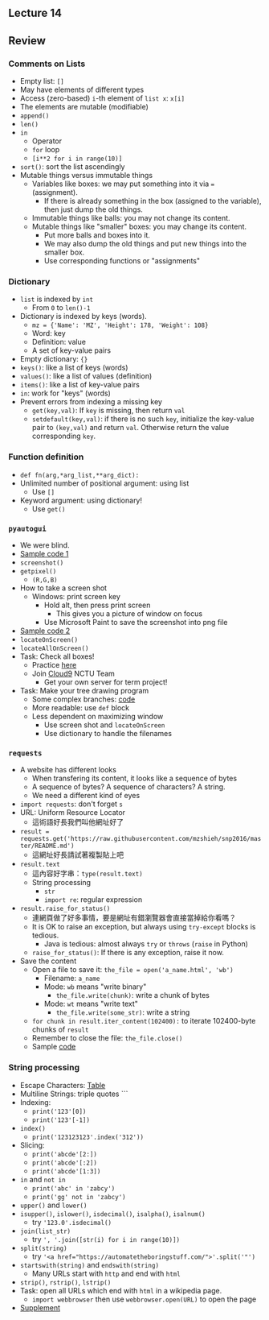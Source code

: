 ## Lecture 14

## Review

### Comments on Lists

+   Empty list: `[]`
+   May have elements of different types
+   Access (zero-based) `i`-th element of `list x`: `x[i]`
+   The elements are mutable (modifiable)
+   `append()`
+   `len()`
+   `in`
    +   Operator
    +   `for` loop
    +   `[i**2 for i in range(10)]`
+   `sort()`: sort the list ascendingly
+   Mutable things versus immutable things
    +   Variables like boxes: we may put something into it via `=` (assignment).
        +   If there is already something in the box (assigned to the variable), then just dump the old things.
    +   Immutable things like balls: you may not change its content.
    +   Mutable things like "smaller" boxes: you may change its content.
        +   Put more balls and boxes into it.
        +   We may also dump the old things and put new things into the smaller box.
        +   Use corresponding functions or "assignments"

### Dictionary

+   `list` is indexed by `int`
    +   From `0` to `len()-1`
+   Dictionary is indexed by keys (words).
    +   `mz = {'Name': 'MZ', 'Height': 178, 'Weight': 108}`
    +   Word: key
    +   Definition: value
    +   A set of key-value pairs
+   Empty dictionary: `{}`
+   `keys()`: like a list of keys (words)
+   `values()`: like a list of values (definition)
+   `items()`: like a list of key-value pairs
+   `in`: work for "keys" (words)
+   Prevent errors from indexing a missing key
    +   `get(key,val)`: If `key` is missing, then return `val`
    +   `setdefault(key,val)`: if there is no such `key`, initialize the key-value pair to `(key,val)` and return `val`. Otherwise return the value corresponding `key`.

### Function definition
+   `def fn(arg,*arg_list,**arg_dict):`
+   Unlimited number of positional argument: using list
    +   Use `[]`
+   Keyword argument: using dictionary!
    +   Use `get()`

### `pyautogui`

+   We were blind.
+   [Sample code 1](../lec13/lec13-1.py)
+   `screenshot()`
+   `getpixel()`
    +   `(R,G,B)`
+   How to take a screen shot
    +   Windows: print screen key
        +   Hold alt, then press print screen
            +   This gives you a picture of window on focus
        +   Use Microsoft Paint to save the screenshot into png file
+   [Sample code 2](../lec13/lec13-2.py)
+   `locateOnScreen()`
+   `locateAllOnScreen()`
+   Task: Check all boxes!
    +   Practice [here](https://goo.gl/forms/dr5mkE7Z9dKiJ3gI3)
    +   Join [Cloud9](https://c9.io/) NCTU Team
        +   Get your own server for term project!
+   Task: Make your tree drawing program
    +   Some complex branches: [code](../lec13/lec13-3.py)
    +   More readable: use `def` block
    +   Less dependent on maximizing window
        +   Use screen shot and `locateOnScreen`
        +   Use dictionary to handle the filenames

### `requests`

+   A website has different looks
    +   When transfering its content, it looks like a sequence of bytes
    +   A sequence of bytes? A sequence of characters? A string.
    +   We need a different kind of eyes
+   `import requests`: don't forget `s`
+   URL: Uniform Resource Locator
    +   這術語好長我們叫他網址好了
+   `result = requests.get('https://raw.githubusercontent.com/mzshieh/snp2016/master/README.md')`
    +   這網址好長請試著複製貼上吧
+   `result.text`
    +   這內容好字串：`type(result.text)`
    +   String processing
        +   `str`
        +   `import re`: regular expression
+   `result.raise_for_status()`
    +   連網頁做了好多事情，要是網址有錯瀏覽器會直接當掉給你看嗎？
    +   It is OK to raise an exception, but always using `try-except` blocks is tedious.
        +   Java is tedious: almost always `try` or `throws` (`raise` in Python)
    +   `raise_for_status()`: If there is any exception, raise it now.
+   Save the content
    +   Open a file to save it: `the_file = open('a_name.html', 'wb')`
        +   Filename: `a_name`
        +   Mode: `wb` means "write binary"
            +   `the_file.write(chunk)`: write a chunk of bytes
        +   Mode: `wt` means "write text"
            +   `the_file.write(some_str)`: write a string
    +   `for chunk in result.iter_content(102400):` to iterate 102400-byte chunks of `result`
    +   Remember to close the file: `the_file.close()`
    +   Sample [code](lec14-1.py)

### String processing

+   Escape Characters: [Table](https://automatetheboringstuff.com/chapter6/#calibre_link-40)
+   Multiline Strings: triple quotes ```   
+   Indexing:
    +   `print('123'[0])`
    +   `print('123'[-1])`
+   `index()`
    +   `print('123123123'.index('312'))`
+   Slicing: 
    +   `print('abcde'[2:])`
    +   `print('abcde'[:2])`
    +   `print('abcde'[1:3])`
+   `in` and `not in`
    +   `print('abc' in 'zabcy')`
    +   `print('gg' not in 'zabcy')`
+   `upper()` and `lower()`
+   `isupper()`, `islower()`, `isdecimal()`, `isalpha()`, `isalnum()`
    +   try `'123.0'.isdecimal()`
+   `join(list_str)`
    +   try `', '.join([str(i) for i in range(10)])`
+   `split(string)`
    +   try `'<a href="https://automatetheboringstuff.com/">'.split('"')`
+   `startswith(string)` and `endswith(string)`
    +   Many URLs start with `http` and end with `html`
+   `strip()`, `rstrip()`, `lstrip()`
+   Task: open all URLs which end with `html` in a wikipedia page.
    +   `import webbrowser` then use `webbrowser.open(URL)` to open the page
+   [Supplement](https://chino.taipei/note-%E5%B8%B8%E8%A6%8B%E7%9A%84HTTP-Method%E7%9A%84%E4%B8%8D%E5%90%8C%E6%80%A7%E8%B3%AA%E5%88%86%E6%9E%90%EF%BC%9AGet-Post%E5%92%8C%E5%85%B6%E4%BB%964%E7%A8%AEMethod%E7%9A%84%E5%B7%AE%E5%88%A5/)